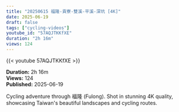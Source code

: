 ```yaml
---
title: "20250615 福隆-貢寮-雙溪-平溪-深坑 [4K]"
date: 2025-06-19
draft: false
tags: ["cycling-videos"]
youtube_id: "57AQJTKKfXE"
duration: "2h 16m"
views: 124
---
```


{{< youtube 57AQJTKKfXE >}}

**Duration:** 2h 16m  
**Views:** 124  
**Published:** 2025-06-19

Cycling adventure through 福隆 (Fulong). Shot in stunning 4K quality, showcasing Taiwan's beautiful landscapes and cycling routes.
